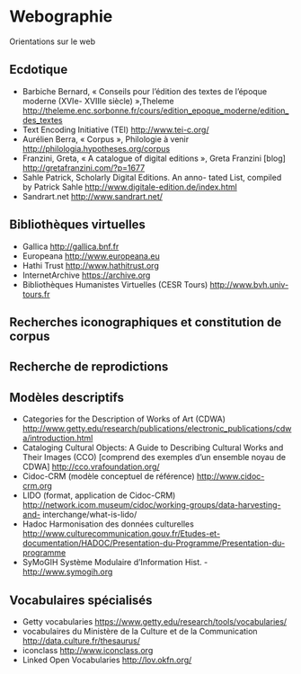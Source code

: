 Webographie
===========

Orientations sur le web


Ecdotique
------------

- Barbiche Bernard, « Conseils pour l’édition des textes de l’époque moderne (XVIe- XVIIIe siècle) »,Theleme http://theleme.enc.sorbonne.fr/cours/edition_epoque_moderne/edition_des_textes
- Text Encoding Initiative (TEI) http://www.tei-c.org/
- Aurélien Berra, « Corpus », Philologie à venir http://philologia.hypotheses.org/corpus
- Franzini, Greta, « A catalogue of digital editions », Greta Franzini [blog] http://gretafranzini.com/?p=1677
- Sahle Patrick, Scholarly Digital Editions. An anno- tated List, compiled by Patrick Sahle http://www.digitale-edition.de/index.html
- Sandrart.net http://www.sandrart.net/


Bibliothèques virtuelles
------------

- Gallica http://gallica.bnf.fr
- Europeana http://www.europeana.eu
- Hathi Trust http://www.hathitrust.org
- InternetArchive https://archive.org
- Bibliothèques Humanistes Virtuelles (CESR Tours) http://www.bvh.univ-tours.fr


Recherches iconographiques et constitution de corpus
------------


Recherche de reprodictions
------------


Modèles descriptifs
------------

- Categories for the Description of Works of Art (CDWA) http://www.getty.edu/research/publications/electronic_publications/cdwa/introduction.html
- Cataloging Cultural Objects: A Guide to Describing Cultural Works and Their Images (CCO) [comprend des exemples d’un ensemble noyau de CDWA] http://cco.vrafoundation.org/
- Cidoc-CRM (modèle conceptuel de référence) http://www.cidoc-crm.org
- LIDO (format, application de Cidoc-CRM) http://network.icom.museum/cidoc/working-groups/data-harvesting-and-
interchange/what-is-lido/
- Hadoc Harmonisation des données culturelles http://www.culturecommunication.gouv.fr/Etudes-et-documentation/HADOC/Presentation-du-Programme/Presentation-du-programme
- SyMoGIH Système Modulaire d’Information Hist. - http://www.symogih.org


Vocabulaires spécialisés
------------

- Getty vocabularies https://www.getty.edu/research/tools/vocabularies/
- vocabulaires du Ministère de la Culture et de la Communication http://data.culture.fr/thesaurus/ 
- iconclass http://www.iconclass.org
- Linked Open Vocabularies http://lov.okfn.org/


